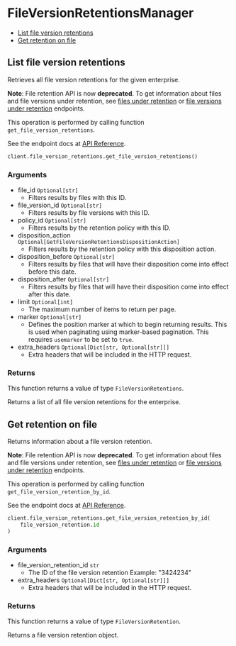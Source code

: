 # FileVersionRetentionsManager

- [List file version retentions](#list-file-version-retentions)
- [Get retention on file](#get-retention-on-file)

## List file version retentions

Retrieves all file version retentions for the given enterprise.

**Note**:
File retention API is now **deprecated**.
To get information about files and file versions under retention,
see [files under retention](e://get-retention-policy-assignments-id-files-under-retention) or [file versions under retention](e://get-retention-policy-assignments-id-file-versions-under-retention) endpoints.

This operation is performed by calling function `get_file_version_retentions`.

See the endpoint docs at
[API Reference](https://developer.box.com/reference/get-file-version-retentions/).

<!-- sample get_file_version_retentions -->

```python
client.file_version_retentions.get_file_version_retentions()
```

### Arguments

- file_id `Optional[str]`
  - Filters results by files with this ID.
- file_version_id `Optional[str]`
  - Filters results by file versions with this ID.
- policy_id `Optional[str]`
  - Filters results by the retention policy with this ID.
- disposition_action `Optional[GetFileVersionRetentionsDispositionAction]`
  - Filters results by the retention policy with this disposition action.
- disposition_before `Optional[str]`
  - Filters results by files that will have their disposition come into effect before this date.
- disposition_after `Optional[str]`
  - Filters results by files that will have their disposition come into effect after this date.
- limit `Optional[int]`
  - The maximum number of items to return per page.
- marker `Optional[str]`
  - Defines the position marker at which to begin returning results. This is used when paginating using marker-based pagination. This requires `usemarker` to be set to `true`.
- extra_headers `Optional[Dict[str, Optional[str]]]`
  - Extra headers that will be included in the HTTP request.

### Returns

This function returns a value of type `FileVersionRetentions`.

Returns a list of all file version retentions for the enterprise.

## Get retention on file

Returns information about a file version retention.

**Note**:
File retention API is now **deprecated**.
To get information about files and file versions under retention,
see [files under retention](e://get-retention-policy-assignments-id-files-under-retention) or [file versions under retention](e://get-retention-policy-assignments-id-file-versions-under-retention) endpoints.

This operation is performed by calling function `get_file_version_retention_by_id`.

See the endpoint docs at
[API Reference](https://developer.box.com/reference/get-file-version-retentions-id/).

<!-- sample get_file_version_retentions_id -->

```python
client.file_version_retentions.get_file_version_retention_by_id(
    file_version_retention.id
)
```

### Arguments

- file_version_retention_id `str`
  - The ID of the file version retention Example: "3424234"
- extra_headers `Optional[Dict[str, Optional[str]]]`
  - Extra headers that will be included in the HTTP request.

### Returns

This function returns a value of type `FileVersionRetention`.

Returns a file version retention object.
